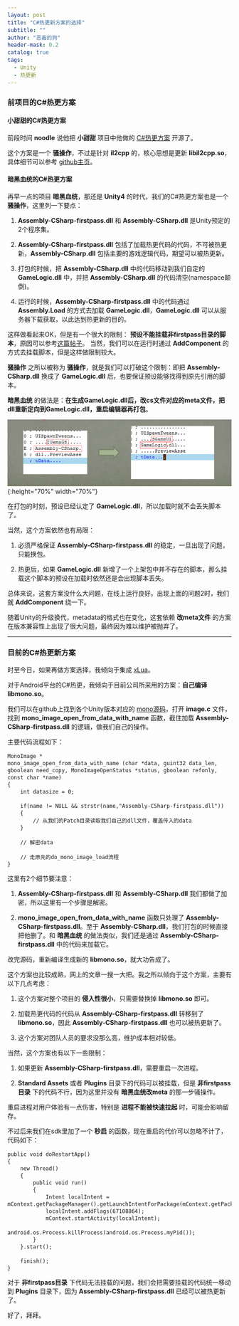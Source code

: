 ```yaml
---
layout: post
title: "C#热更新方案的选择"
subtitle: ""
author: "恶毒的狗"
header-mask: 0.2
catalog: true
tags:
  - Unity
  - 热更新
---
```


### 前项目的C#热更方案

#### 小甜甜的C#热更方案

前段时间 **noodle** 说他把 **小甜甜** 项目中他做的 [C#热更方案](https://github.com/noodle1983/UnityAndroidIl2cppPatchDemo/) 开源了。

这个方案是一个 **骚操作**，不过是针对 **il2cpp** 的，核心思想是更新 **libil2cpp.so**，具体细节可以参考 [github主页](https://github.com/noodle1983/UnityAndroidIl2cppPatchDemo/)。

#### 暗黑血统的C#热更方案

再早一点的项目 **暗黑血统**，那还是 **Unity4** 的时代，我们的C#热更方案也是一个 **骚操作**，这里列一下要点：

1. **Assembly-CSharp-firstpass.dll** 和 **Assembly-CSharp.dll** 是Unity预定的2个程序集。

2. **Assembly-CSharp-firstpass.dll** 包括了加载热更代码的代码，不可被热更新，**Assembly-CSharp.dll** 包括主要的游戏逻辑代码，期望可以被热更新。

3. 打包的时候，把 **Assembly-CSharp.dll** 中的代码移动到我们自定的 **GameLogic.dll** 中，并把 **Assembly-CSharp.dll** 的代码清空(namespace颠倒)。

4. 运行的时候，**Assembly-CSharp-firstpass.dll** 中的代码通过 **Assembly.Load** 的方式去加载 **GameLogic.dll**，**GameLogic.dll** 可以从服务器下载获取，以此达到热更新的目的。

这样做看起来OK，但是有一个很大的限制： **预设不能挂载非firstpass目录的脚本**，原因可以参考[这篇帖子](https://blog.csdn.net/gz_huangzl/article/details/52486509)。 当然，我们可以在运行时通过 **AddComponent** 的方式去挂载脚本，但是这样做限制较大。

**骚操作** 之所以被称为 **骚操作**，就是我们可以打破这个限制：即把 **Assembly-CSharp.dll** 换成了 **GameLogic.dll** 后，也要保证预设能够找得到原先引用的脚本。

**暗黑血统** 的做法是：**在生成GameLogic.dll后，改cs文件对应的meta文件，把dll重新定向到GameLogic.dll，重启编辑器再打包**。

![img](/img/code-patch/screenshot1.png){:height="70%" width="70%"}

在打包的时刻，预设已经认定了 **GameLogic.dll**，所以加载时就不会丢失脚本了。

当然，这个方案依然也有局限：

1. 必须严格保证 **Assembly-CSharp-firstpass.dll** 的稳定，一旦出现了问题，只能换包。

2. 热更后，如果 **GameLogic.dll** 新增了一个上架包中并不存在的脚本，那么挂载这个脚本的预设在加载时依然还是会出现脚本丢失。 

总体来说，这套方案没什么大问题，在线上运行良好。出现上面的问题2时，我们就 **AddComponent** 绕一下。 

随着Unity的升级换代，metadata的格式也在变化，这套依赖 **改meta文件** 的方案在版本兼容性上出现了很大问题，最终因为难以维护被抛弃了。

---

### 目前的C#热更新方案

时至今日，如果再做方案选择，我倾向于集成 [xLua](https://github.com/Tencent/xLua)。

对于Android平台的C#热更，我倾向于目前公司所采用的方案：**自己编译libmono.so**。

我们可以在github上找到各个Unity版本对应的 [mono源码](https://github.com/Unity-Technologies/mono)，打开 **image.c** 文件，找到 **mono_image_open_from_data_with_name** 函数，截住加载 **Assembly-CSharp-firstpass.dll** 的逻辑，做我们自己的操作。

主要代码流程如下：

```
MonoImage *
mono_image_open_from_data_with_name (char *data, guint32 data_len, gboolean need_copy, MonoImageOpenStatus *status, gboolean refonly, const char *name)
{   
    int datasize = 0; 

    if(name != NULL && strstr(name,"Assembly-CSharp-firstpass.dll"))
    {
    	// 从我们的Patch目录读取我们自己的dll文件，覆盖传入的data  
    }

    // 解密data

    // 走原先的do_mono_image_load流程
}
```

这里有2个细节要注意：

1. **Assembly-CSharp-firstpass.dll** 和 **Assembly-CSharp.dll** 我们都做了加密，所以这里有一个步骤是解密。

2. **mono_image_open_from_data_with_name** 函数只处理了 **Assembly-CSharp-firstpass.dll**。至于 **Assembly-CSharp.dll**，我们打包的时候直接把他删了。和 **暗黑血统** 的做法类似，我们还是通过 **Assembly-CSharp-firstpass.dll** 中的代码来加载它。

改完源码，重新编译生成新的 **libmono.so**，就大功告成了。

这个方案也比较成熟，网上的文章一搜一大把。我之所以倾向于这个方案，主要有以下几点考虑：

1. 这个方案对整个项目的 **侵入性很小**，只需要替换掉 **libmono.so** 即可。

2. 加载热更代码的代码从 **Assembly-CSharp-firstpass.dll** 转移到了 **libmono.so**，因此 **Assembly-CSharp-firstpass.dll** 也可以被热更新了。

3. 这个方案对团队人员的要求没那么高，维护成本相对较低。

当然，这个方案也有以下一些限制： 

1. 如果更新 **Assembly-CSharp-firstpass.dll**，需要重启一次进程。

2. **Standard Assets** 或者 **Plugins** 目录下的代码可以被挂载，但是 **非firstpass目录** 下的代码不行，因为这里并没有 **暗黑血统改meta** 的那一步骚操作。

重启进程对用户体验有一点伤害，特别是 **进程不能被快速拉起** 时，可能会影响留存。

不过后来我们在sdk里加了一个 **秒启** 的函数，现在重启的代价可以忽略不计了，代码如下：

```
public void doRestartApp()
{
    new Thread()
    {
        public void run()
        {
            Intent localIntent = mContext.getPackageManager().getLaunchIntentForPackage(mContext.getPackageName());
            localIntent.addFlags(67108864);
            mContext.startActivity(localIntent);
            android.os.Process.killProcess(android.os.Process.myPid());
        }
    }.start();

    finish();
}
```

对于 **非firstpass目录** 下代码无法挂载的问题，我们会把需要挂载的代码统一移动到 **Plugins** 目录下，因为 **Assembly-CSharp-firstpass.dll** 已经可以被热更新了。

好了，拜拜。

































